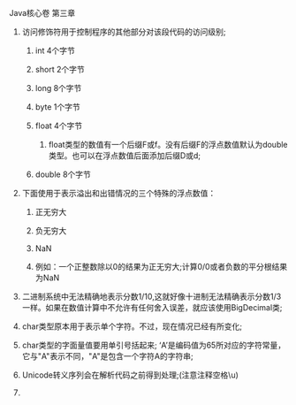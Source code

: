 Java核心卷  第三章

1. 访问修饰符用于控制程序的其他部分对该段代码的访问级别;  
   1. int 4个字节

   1. short 2个字节

   2. long 8个字节

   3. byte 1个字节

   4. float 4个字节

      1. float类型的数值有一个后缀F或f。没有后缀F的浮点数值默认为double类型。也可以在浮点数值后面添加后缀D或d;

   5. double 8个字节

2. 下面使用于表示溢出和出错情况的三个特殊的浮点数值：

   1. 正无穷大

   2. 负无穷大

   3. NaN

   4. 例如：一个正整数除以0的结果为正无穷大;计算0/0或者负数的平分根结果为NaN

3. 二进制系统中无法精确地表示分数1/10,这就好像十进制无法精确表示分数1/3一样。如果在数值计算中不允许有任何舍入误差，就应该使用BigDecimal类;

4. char类型原本用于表示单个字符。不过，现在情况已经有所变化;

5. char类型的字面量值要用单引号括起来; ‘A’是编码值为65所对应的字符常量，它与"A"表示不同，"A"是包含一个字符A的字符串;

6. Unicode转义序列会在解析代码之前得到处理;\(注意注释空格\u\)

7. 


